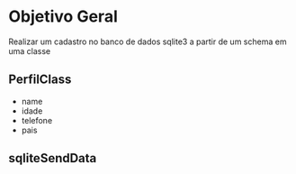 # Objetivo Geral
Realizar um cadastro no banco de dados sqlite3 a partir de um schema em uma classe

## PerfilClass
- name
- idade
- telefone
- pais

## sqliteSendData
